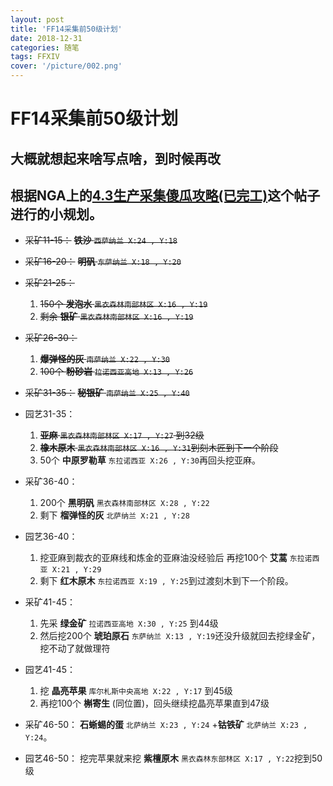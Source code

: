 ```yaml
---
layout: post
title: 'FF14采集前50级计划'
date: 2018-12-31
categories: 随笔
tags: FFXIV
cover: '/picture/002.png'
---
```


FF14采集前50级计划
==================

## 大概就想起来啥写点啥，到时候再改
## 根据NGA上的[4.3生产采集傻瓜攻略(已完工)](https://bbs.nga.cn/read.php?tid=15582629)这个帖子进行的小规划。

- ~~采矿11-15：~~
     ~~**铁沙** `西萨纳兰 X:24 , Y:18`~~

- ~~采矿16-20：~~
    ~~**明矾** `东萨纳兰 X:18 , Y:20`~~

- ~~采矿21-25：~~
    1. ~~150个 **发泡水** `黑衣森林南部林区 X:16 , Y:19`~~
    2. ~~剩余 **银矿** `黑衣森林南部林区 X:16 , Y:19`~~

- ~~采矿26-30：~~
    1. ~~**爆弹怪的灰** `南萨纳兰 X:22 , Y:30`~~
    2. ~~100个 **粉砂岩** `拉诺西亚高地 X:13 , Y:26`~~

- ~~采矿31-35：~~
    ~~**秘银矿** `南萨纳兰 X:25 , Y:40`~~

- 园艺31-35：
    1. ~~**亚麻** `黑衣森林南部林区 X:17 , Y:27` 到32级~~
    2. ~~**橡木原木** `黑衣森林南部林区 X:16 , Y:31`到刻木匠到下一个阶段~~
    3. 50个 **中原罗勒草** `东拉诺西亚 X:26 , Y:30`再回头挖亚麻。

- 采矿36-40：
    1. 200个 **黑明矾** `黑衣森林南部林区 X:28 , Y:22`
    2. 剩下 **榴弹怪的灰** `北萨纳兰 X:21 , Y:28`

- 园艺36-40：
    1. 挖亚麻到裁衣的亚麻线和炼金的亚麻油没经验后
    再挖100个 **艾蒿** `东拉诺西亚 X:21 , Y:29`
    2. 剩下 **红木原木** `东拉诺西亚 X:19 , Y:25`到过渡刻木到下一个阶段。

- 采矿41-45：
    1. 先采 **绿金矿** `拉诺西亚高地 X:30 , Y:25` 到44级
    2. 然后挖200个 **琥珀原石** `东萨纳兰 X:13 , Y:19`还没升级就回去挖绿金矿，挖不动了就做理符

- 园艺41-45：
    1. 挖 **晶亮苹果** `库尔札斯中央高地 X:22 , Y:17` 到45级
    2. 再挖100个 **槲寄生** (同位置)，回头继续挖晶亮苹果直到47级

- 采矿46-50：
    **石蜥蜴的蛋** `北萨纳兰 X:23 , Y:24` +**钴铁矿** `北萨纳兰 X:23 , Y:24`。

- 园艺46-50：
    挖完苹果就来挖 **紫檀原木** `黑衣森林东部林区 X:17 , Y:22`挖到50级
